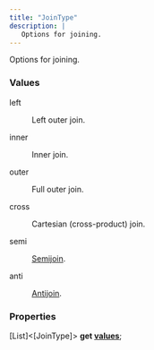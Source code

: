 ```yaml
---
title: "JoinType"
description: |
   Options for joining.
---
```

 Options for joining.

### Values

<dl>
<dt><span class="dart-code">left</span></dt>
<dd>
  
 Left outer join.
</dd>
<dt><span class="dart-code">inner</span></dt>
<dd>
  
 Inner join.
</dd>
<dt><span class="dart-code">outer</span></dt>
<dd>
  
 Full outer join.
</dd>
<dt><span class="dart-code">cross</span></dt>
<dd>
  
 Cartesian (cross-product) join.
</dd>
<dt><span class="dart-code">semi</span></dt>
<dd>
  
 [Semijoin](https://en.wikipedia.org/wiki/Relational_algebra#Semijoin_(%E2%8B%89_and_%E2%8B%8A)).
</dd>
<dt><span class="dart-code">anti</span></dt>
<dd>
  
 [Antijoin](https://en.wikipedia.org/wiki/Relational_algebra#Antijoin_(%E2%96%B7)).
</dd>
</dl>


### Properties
<dl>
<dt>

<span class="dart-code">[List]\<[JoinType]> <strong>get [values](values)</strong>;</span>
</dt>
</dl>

